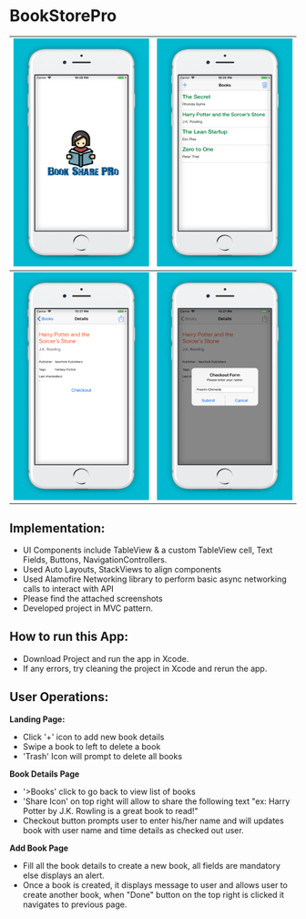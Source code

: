 # BookStorePro

| <img src="https://github.com/preethiChimerla/BookStorePro/blob/master/AppScreenShots/1.jpg" width="240" height="400"> | <img src="https://github.com/preethiChimerla/BookStorePro/blob/master/AppScreenShots/2.jpg" width="240" height="400"> |
|--|--|
| <img src="https://github.com/preethiChimerla/BookStorePro/blob/master/AppScreenShots/3.jpg" width="240" height="400"> | <img src="https://github.com/preethiChimerla/BookStorePro/blob/master/AppScreenShots/4.jpg" width="240" height="400"> |


## Implementation:
 - UI Components include TableView & a custom TableView cell, Text Fields, Buttons, NavigationControllers.
 - Used Auto Layouts, StackViews to align components
 - Used Alamofire Networking library to perform basic async networking calls to interact with API
 - Please find the attached screenshots
 - Developed project in MVC pattern.
 
 ## How to run this App:
 - Download Project and run the app in Xcode.
 - If any errors, try cleaning the project in Xcode and rerun the app.

## User Operations:

**Landing Page:**
 - Click '+' icon to add new book details
 - Swipe a book to left to delete a book
 - 'Trash' Icon will prompt to delete all books
 
**Book Details Page**
 - '>Books' click to go back to view list of books
 - 'Share Icon' on top right will allow to share the following text 
	 "ex: Harry Potter by J.K. Rowling is a great book to read!"
 - Checkout button prompts user to enter his/her name and will updates book with user name and time details as checked out user.

	 
**Add Book Page**
 - Fill all the book details to create a new book, all fields are mandatory else displays an alert.
 - Once a book is created, it displays message to user and allows user to create another book, when "Done" button on the top right is clicked it navigates to previous page.


